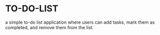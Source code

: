 # TO-DO-LIST
a simple to-do list application where users can add tasks, mark them as completed, and remove them from the list.
